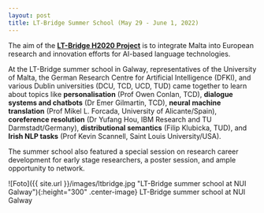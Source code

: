 ```yaml
---
layout: post
title: LT-Bridge Summer School (May 29 - June 1, 2022)
---
```


The aim of the <strong><a href="https://lt-bridge.eu/" target="_blank" rel="noopener">LT-Bridge H2020 Project</a></strong> is to integrate Malta into European research and innovation efforts for AI-based language technologies. 

At the LT-Bridge summer school in Galway, representatives of the University of Malta, the German Research Centre for Artificial Intelligence (DFKI), and various Dublin universities (DCU, TCD, UCD, TUD) came together to learn about topics like <strong>personalisation</strong> (Prof Owen Conlan, TCD), <strong>dialogue systems and chatbots</strong> (Dr Emer Gilmartin, TCD), <strong>neural machine translation</strong> (Prof Mikel L. Forcada, University of Alicante/Spain), <strong>coreference resolution</strong> (Dr Yufang Hou, IBM Research and TU Darmstadt/Germany), <strong>distributional semantics</strong> (Filip Klubicka, TUD), and <strong>Irish NLP tasks</strong> (Prof Kevin Scannell, Saint Louis University/USA).

The summer school also featured a special session on research career development for early stage researchers, a poster session, and ample opportunity to network.

![Foto]({{ site.url }}/images/ltbridge.jpg "LT-Bridge summer school at NUI Galway"){:height="300" .center-image}
LT-Bridge summer school at NUI Galway
